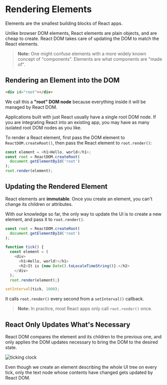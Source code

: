 # Rendering Elements

Elements are the smallest building blocks of React apps.

Unlike browser DOM elements, React elements are plain objects, and are cheap to create.
React DOM takes care of updating the DOM to match the React elements.

> **Note:**
> One might confuse elements with a more widely known concept of "components". Elements are what components are "made of".

## Rendering an Element into the DOM
```html
<div id="root"></div>
```
We call this a **"root" DOM node** because everything inside it will be managed by React DOM.

Applications built with just React usually have a single root DOM node. If you are integrating React into an existing app, you may have as many isolated root DOM nodes as you like.

To render a React element, first pass the DOM element to `ReactDOM.createRoot()`, then pass the React element to `root.render()`:
```js
const element = <h1>Hello, world</h1>;
const root = ReactDOM.createRoot(
  document.getElementById('root')
);
root.render(element);
```
## Updating the Rendered Element
React elements are **immutable**. Once you create an element, you can't change its children or attributes. 

With our knowledge so far, the only way to update the UI is to create a new element, and pass it to `root.render()`.

```js
const root = ReactDOM.createRoot(
  document.getElementById('root')
);

function tick() {
  const element = (
    <div>
      <h1>Hello, world!</h1>
      <h2>It is {new Date().toLocaleTimeString()}.</h2>
    </div>
  );
  root.render(element);}

setInterval(tick, 1000);
```
It calls `root.render()` every second from a `setInterval()` callback.

> **Note:**
> In practice, most React apps only call `root.render()` once.

## React Only Updates What's Necessary
React DOM compares the element and its children to the previous one, and only applies the DOM updates necessary to bring the DOM to the desired state.

![ticking clock](https://reactjs.org/c158617ed7cc0eac8f58330e49e48224/granular-dom-updates.gif)

Even though we create an element describing the whole UI tree on every tick, only the text node whose contents have changed gets updated by React DOM.